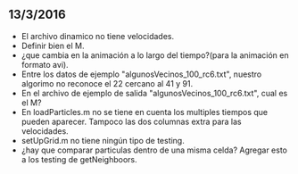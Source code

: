 13/3/2016
-----
* El archivo dinamico no tiene velocidades.
* Definir bien el M.
* ¿que cambia en la animación a lo largo del tiempo?(para la animación en formato avi).
* Entre los datos de ejemplo "algunosVecinos_100_rc6.txt", nuestro algorimo no reconoce el 22 cercano al 41 y 91.
* En el archivo de ejemplo de salida "algunosVecinos_100_rc6.txt", cual es el M?
* En loadParticles.m no se tiene en cuenta los multiples tiempos que pueden aparecer. Tampoco las dos columnas extra para las velocidades.
* setUpGrid.m no tiene ningún tipo de testing.
* ¿hay que comparar particulas dentro de una misma celda? Agregar esto a los testing de getNeighboors.
